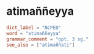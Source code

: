 # atimaññeyya

``` toml
dict_label = "NCPED"
word = "atimaññeyya"
grammar_comment = "opt. 3 sg."
see_also = ["atimaññati"]
```

